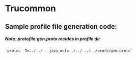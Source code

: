 # Trucommon

## Sample profile file generation code:
##### Note: protofile:gen.proto recides in profile dir
```Shell
`protoc -I=../../ --java_out=../../ ../../proto/gen.proto`
